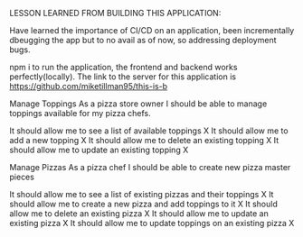 LESSON LEARNED FROM BUILDING THIS APPLICATION:

Have learned the importance of CI/CD on an application, been incrementally dbeugging the app but to no avail as of now, so addressing deployment bugs. 


npm i to run the application, the frontend and backend works perfectly(locally). The link to the server for this application is https://github.com/miketillman95/this-is-b 

Manage Toppings
As a pizza store owner I should be able to manage toppings available for my pizza chefs.


It should allow me to see a list of available toppings X
It should allow me to add a new topping X
It should allow me to delete an existing topping X
It should allow me to update an existing topping X

Manage Pizzas
As a pizza chef I should be able to create new pizza master pieces


It should allow me to see a list of existing pizzas and their toppings X
It should allow me to create a new pizza and add toppings to it X
It should allow me to delete an existing pizza X
It should allow me to update an existing pizza X
It should allow me to update toppings on an existing pizza X
